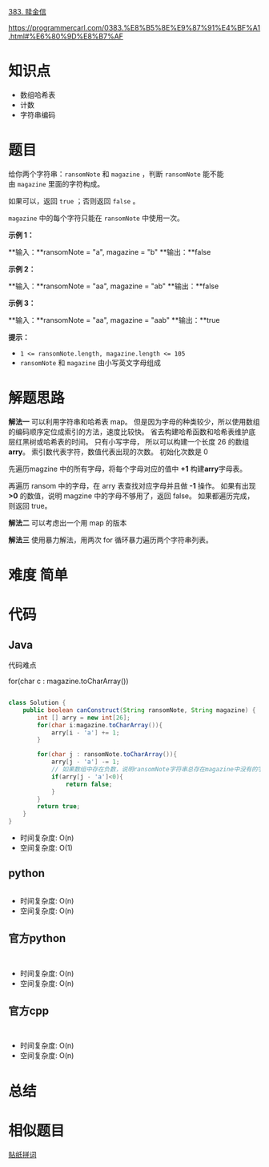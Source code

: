 
[383. 赎金信](https://leetcode.cn/problems/ransom-note/)

https://programmercarl.com/0383.%E8%B5%8E%E9%87%91%E4%BF%A1.html#%E6%80%9D%E8%B7%AF

# 知识点
- 数组哈希表
- 计数
- 字符串编码

# 题目
给你两个字符串：`ransomNote` 和 `magazine` ，判断 `ransomNote` 能不能由 `magazine` 里面的字符构成。

如果可以，返回 `true` ；否则返回 `false` 。

`magazine` 中的每个字符只能在 `ransomNote` 中使用一次。

**示例 1：**

**输入：**ransomNote = "a", magazine = "b"
**输出：**false

**示例 2：**

**输入：**ransomNote = "aa", magazine = "ab"
**输出：**false

**示例 3：**

**输入：**ransomNote = "aa", magazine = "aab"
**输出：**true

**提示：**

- `1 <= ransomNote.length, magazine.length <= 105`
- `ransomNote` 和 `magazine` 由小写英文字母组成

# 解题思路
**解法一**
可以利用字符串和哈希表 map。 但是因为字母的种类较少，所以使用数组的编码顺序定位成索引的方法，速度比较快。  省去构建哈希函数和哈希表维护底层红黑树或哈希表的时间。
只有小写字母， 所以可以构建一个长度 26 的数组 **arry**。 索引数代表字符，数值代表出现的次数。 初始化次数是 0

先遍历magzine 中的所有字母，将每个字母对应的值中 **+1** 构建**arry**字母表。

再遍历 ransom 中的字母，在 arry 表查找对应字母并且做 **-1** 操作。 如果有出现 **>0** 的数值，说明 magzine 中的字母不够用了，返回 false。 
如果都遍历完成，则返回 true。

**解法二**
可以考虑出一个用 map 的版本

**解法三**
使用暴力解法，用两次 for 循环暴力遍历两个字符串列表。
# 难度 简单


# 代码

## Java

代码难点

for(char c : magazine.toCharArray())

```Java

class Solution {
    public boolean canConstruct(String ransomNote, String magazine) {
        int [] arry = new int[26];
        for(char i:magazine.toCharArray()){
            arry[i - 'a'] += 1; 
        }

        for(char j : ransomNote.toCharArray()){
            arry[j - 'a'] -= 1;
            // 如果数组中存在负数，说明ransomNote字符串总存在magazine中没有的字符
            if(arry[j - 'a']<0){
                return false;
            }
        }
        return true;
    }
}
```

- 时间复杂度: O(n) 
- 空间复杂度: O(1)

## python
```python


```
- 时间复杂度: O(n) 
- 空间复杂度: O(n)

## 官方python

```python



```
- 时间复杂度: O(n) 
- 空间复杂度: O(n)



## 官方cpp

```c



```
- 时间复杂度: O(n) 
- 空间复杂度: O(n)


# 总结



# 相似题目

[贴纸拼词](https://leetcode.cn/problems/stickers-to-spell-word/)